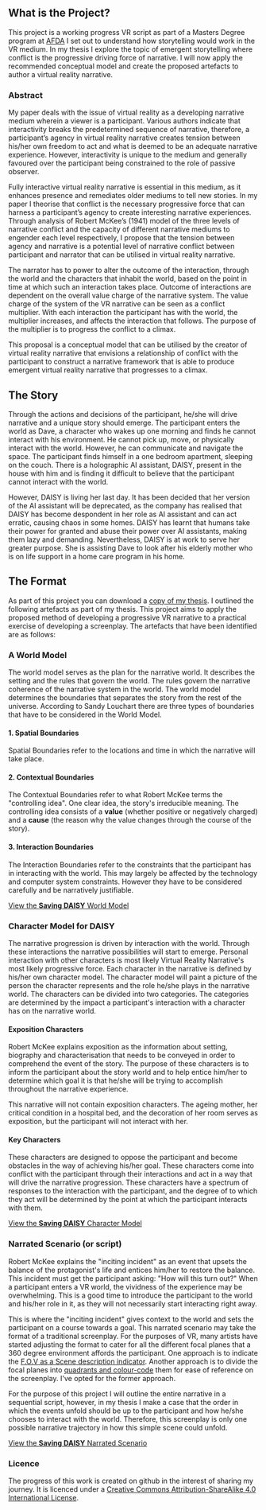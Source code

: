 ## What is the Project?

This project is a working progress VR script as part of a Masters Degree program at [AFDA](https://www.afda.co.za/) I set out to understand how storytelling would work in the VR medium. In my thesis I explore the topic of emergent storytelling where conflict is the progressive driving force of narrative. I will now apply the recommended conceptual model and create the proposed artefacts to author a virtual reality narrative.


### Abstract
My paper deals with the issue of virtual reality as a developing narrative medium wherein a viewer is a participant. Various authors indicate that interactivity breaks the predetermined sequence of narrative, therefore, a participant’s agency in virtual reality narrative creates tension between his/her own freedom to act and what is deemed to be an adequate narrative experience. However, interactivity is unique to the medium and generally favoured over the participant being constrained to the role of passive observer.

Fully interactive virtual reality narrative is essential in this medium, as it enhances presence and remediates older mediums to tell new stories. In my paper I theorise that conflict is the necessary progressive force that can harness a participant’s agency to create interesting narrative experiences. Through analysis of Robert McKee’s (1941) model of the three levels of narrative conflict and the capacity of different narrative mediums to engender each level respectively, I propose that the tension between agency and narrative is a potential level of narrative conflict between participant and narrator that can be utilised in virtual reality narrative.

The narrator has to power to alter the outcome of the interaction, through the world and the characters that inhabit the world, based on the point in time at which such an interaction takes place. Outcome of interactions are dependent on the overall value charge of the narrative system. The value charge of the system of the VR narrative can be seen as a conflict multiplier. With each interaction the participant has with the world, the multiplier increases, and affects the interaction that follows. The purpose of the multiplier is to progress the conflict to a climax.

This proposal is a conceptual model that can be utilised by the creator of virtual reality narrative that envisions a relationship of conflict with the participant to construct a narrative framework that is able to produce emergent virtual reality narrative that progresses to a climax.

## The Story
Through the actions and decisions of the participant, he/she will drive narrative and a unique story should emerge. The participant enters the world as Dave, a character who wakes up one morning and finds he cannot interact with his environment. He cannot pick up, move, or physically interact with the world. However, he can communicate and navigate the space. The participant finds himself in a one bedroom apartment, sleeping on the couch. There is a holographic AI assistant, DAISY, present in the house with him and is finding it difficult to believe that the participant cannot interact with the world.

However, DAISY is living her last day. It has been decided that her version of the AI assistant will be deprecated, as the company has realised that DAISY has become despondent in her role as AI assistant and can act erratic, causing chaos in some homes. DAISY has learnt that humans take their power for granted and abuse their power over AI assistants, making them lazy and demanding. Nevertheless, DAISY is at work to serve her greater purpose. She is assisting Dave to look after his elderly mother who is on life support in a home care program in his home.

## The Format
As part of this project you can download a [copy of my thesis](../assets/downloads/Johanna-Rostoll-MFA-Thesis-OCT-2017.pdf). I outlined the following artefacts as part of my thesis. This project aims to apply the proposed method of developing a progressive VR narrative to a practical exercise of developing a screenplay. The artefacts that have been identified are as follows:

### A World Model
The world model serves as the plan for the narrative world. It describes the setting and the rules that govern the world. The rules govern the narrative coherence of the narrative system in the world. The world model determines the boundaries that separates the story from the rest of the universe. According to Sandy Louchart there are three types of boundaries that have to be considered in the World Model.

#### 1. Spatial Boundaries
Spatial Boundaries refer to the locations and time in which the narrative will take place.

#### 2. Contextual Boundaries
The Contextual Boundaries refer to what Robert McKee terms the "controlling idea". One clear idea, the story's irreducible meaning. The controlling idea consists of a **value** (whether positive or negatively charged) and a **cause** (the reason why the value changes through the course of the story).

#### 3. Interaction Boundaries
The Interaction Boundaries refer to the constraints that the participant has in interacting with the world. This may largely be affected by the technology and computer system constraints. However they have to be considered carefully and be narratively justifiable.

[View the **Saving DAISY** World Model](master/World-Model.md)

### Character Model for DAISY
The narrative progression is driven by interaction with the world. Through these interactions the narrative possibilities will start to emerge. Personal interaction with other characters is most likely Virtual Reality Narrative's most likely progressive force. Each character in the narrative is defined by his/her own character model. The character model will paint a picture of the person the character represents and the role he/she plays in the narrative world. The characters can be divided into two categories. The categories are determined by the impact a participant's interaction with a character has on the narrative world.

#### Exposition Characters
Robert McKee explains exposition as the information about setting, biography and characterisation that needs to be conveyed in order to comprehend the event of the story. The purpose of these characters is to inform the participant about the story world and to help entice him/her to determine which goal it is that he/she will be trying to accomplish throughout the narrative experience.

This narrative will not contain exposition characters. The ageing mother, her critical condition in a hospital bed, and the decoration of her room serves as exposition, but the participant will not interact with her.

#### Key Characters
These characters are designed to oppose the participant and become obstacles in the way of achieving his/her goal. These characters come into conflict with the participant through their interactions and act in a way that will drive the narrative progression. These characters have a spectrum of responses to the interaction with the participant, and the degree of to which they act will be determined by the point at which the participant interacts with them.

[View the **Saving DAISY** Character Model](master/DAISY-story-arc.md)

### Narrated Scenario (or script)
Robert McKee explains the "inciting incident" as an event that upsets the balance of the protagonist's life and entices him/her to restore the balance. This incident must get the participant asking: "How will this turn out?" When a participant enters a VR world, the vividness of the experience may be overwhelming. This is a good time to introduce the participant to the world and his/her role in it, as they will not necessarily start interacting right away.

This is where the "inciting incident" gives context to the world and sets the participant on a course towards a goal. This narrated scenario may take the format of a traditional screenplay. For the purposes of VR, many artists have started adjusting the format to cater for all the different focal planes that a 360 degree environment affords the participant. One approach is to indicate the [F.O.V as a Scene description indicator](https://www.dimensiongate.com/single-post/2015/05/12/Screenwriting-for-Virtual-Reality). Another approach is to divide the focal planes into [quadrants and colour-code](https://nofilmschool.com/2016/07/vr-narrative-production-from-script-to-post) them for ease of reference on the screenplay. I've opted for the former approach.

For the purpose of this project I will outline the entire narrative in a sequential script, however, in my thesis I make a case that the order in which the events unfold should be up to the participant and how he/she chooses to interact with the world. Therefore, this screenplay is only one possible narrative trajectory in how this simple scene could unfold.

[View the **Saving DAISY** Narrated Scenario](master/VR-Saving-DAISY-v2.md)


### Licence
The progress of this work is created on github in the interest of sharing my journey. It is licenced under a [Creative Commons Attribution-ShareAlike 4.0 International License](http://creativecommons.org/licenses/by-sa/4.0/).
